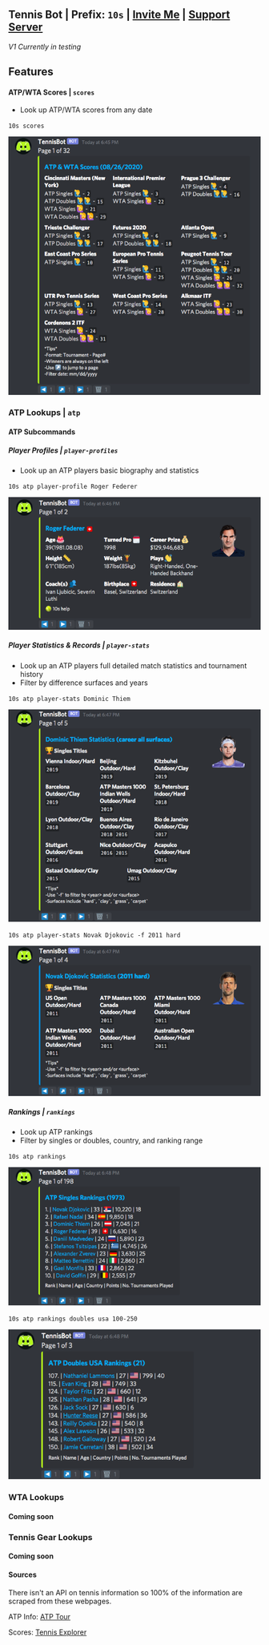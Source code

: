 ## Tennis Bot | Prefix: `10s` | [Invite Me](https://discord.com/api/oauth2/authorize?client_id=742055162163757157&scope=bot&permissions=387136) | [Support Server](https://discord.gg/T8DJrG)
*V1 Currently in testing*

## Features
#### ATP/WTA Scores | `scores`
- Look up ATP/WTA scores from any date

`10s scores`

![Scores Command Example](/screenshots/10s_scores.png)

### ATP Lookups | `atp`
#### ATP Subcommands
##### Player Profiles | `player-profiles`
- Look up an ATP players basic biography and statistics

`10s atp player-profile Roger Federer`

![Player Profile Command Example](/screenshots/10s_atp_player-profile_Roger_Federer.png)

##### Player Statistics & Records | `player-stats`
- Look up an ATP players full detailed match statistics and tournament history
- Filter by difference surfaces and years

`10s atp player-stats Dominic Thiem`

![Player Stats Dominic Thiem](/screenshots/10s_atp_player-stats_Dominic_Thiem.png)

`10s atp player-stats Novak Djokovic -f 2011 hard`

![Player Stats Novak Djokovic 2011 Hard Court Surface](/screenshots/10s_atp_player-stats_Novak_Djokovic_-f_2011_hard.png)

##### Rankings | `rankings`
- Look up ATP rankings
- Filter by singles or doubles, country, and ranking range

`10s atp rankings`

![Rankings Example](/screenshots/10s_atp_rankings.png)

`10s atp rankings doubles usa 100-250`

![Rankings Doubles USA #100-250](/screenshots/10s_atp_rankings_doubles_usa_100-250.png)

### WTA Lookups
#### Coming soon
### Tennis Gear Lookups
#### Coming soon

#### Sources
There isn't an API on tennis information so 100% of the information are scraped from these webpages.

ATP Info: [ATP Tour](https://www.atptour.com/)

Scores: [Tennis Explorer](https://www.tennisexplorer.com/)



